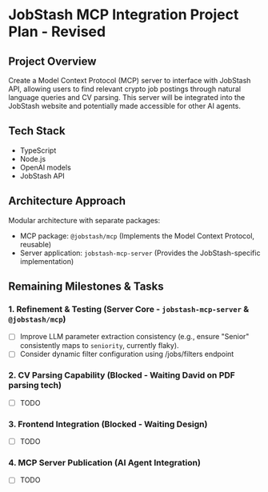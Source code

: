 # JobStash MCP Integration Project Plan - Revised

## Project Overview
Create a Model Context Protocol (MCP) server to interface with JobStash API, allowing users to find relevant crypto job postings through natural language queries and CV parsing. This server will be integrated into the JobStash website and potentially made accessible for other AI agents.

## Tech Stack
- TypeScript
- Node.js
- OpenAI models
- JobStash API

## Architecture Approach
Modular architecture with separate packages:
- MCP package: `@jobstash/mcp` (Implements the Model Context Protocol, reusable)
- Server application: `jobstash-mcp-server` (Provides the JobStash-specific implementation)

## Remaining Milestones & Tasks

### 1. Refinement & Testing (Server Core - `jobstash-mcp-server` & `@jobstash/mcp`)
- [ ] Improve LLM parameter extraction consistency (e.g., ensure "Senior" consistently maps to `seniority`, currently flaky).
- [ ] Consider dynamic filter configuration using /jobs/filters endpoint

### 2. CV Parsing Capability (Blocked - Waiting David on PDF parsing tech)
- [ ] TODO 

### 3. Frontend Integration (Blocked - Waiting Design)
- [ ] TODO

### 4. MCP Server Publication (AI Agent Integration)
- [ ] TODO

 